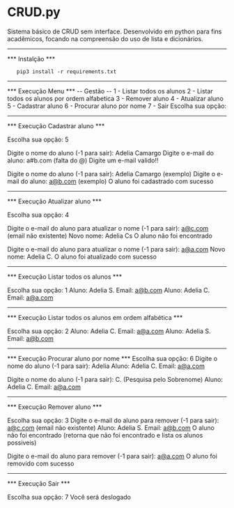 # CRUD.py
Sistema básico de CRUD sem interface.
Desenvolvido em python para fins acadêmicos, focando na compreensão do uso de lista e dicionários.

________________________________________________________________________________________________________        
 ***  Instalção  *** 		

       pip3 install -r requirements.txt
   
________________________________________________________________________________________________________
 ***  Execução Menu  ***
               -- Gestão --
        1 - Listar todos os alunos
        2 - Listar todos os alunos por ordem alfabetica
        3 - Remover aluno
        4 - Atualizar aluno
        5 - Cadastrar aluno
        6 - Procurar aluno por nome
        7 - Sair
   Escolha sua opção:
________________________________________________________________________________________________________
 ***  Execução Cadastrar aluno  ***
 
 Escolha sua opção: 5

Digite o nome do aluno (-1 para sair): Adelia Camargo
Digite o e-mail do aluno: a#b.com (falta do @)
Digite um e-mail valido!!

Digite o nome do aluno (-1 para sair): Adelia Camargo (exemplo)
Digite o e-mail do aluno: a@b.com (exemplo)
O aluno foi cadastrado com sucesso
________________________________________________________________________________________________________
***  Execução Atualizar aluno  ***

Escolha sua opção: 4

Digite o e-mail do aluno para atualizar o nome (-1 para sair): a@c.com (email não existente)
Novo nome: Adelia Cs
O aluno não foi encontrado 

Digite o e-mail do aluno para atualizar o nome (-1 para sair): a@a.com
Novo nome: Adelia C.
O aluno foi atualizado com sucesso
__________________________________________________________________________________________________________
***  Execução Listar todos os alunos  ***

Escolha sua opção: 1
Aluno: Adelia S. Email: a@b.com
Aluno: Adelia C. Email: a@a.com
__________________________________________________________________________________________________________
***  Execução Listar todos os alunos em ordem alfabética ***

Escolha sua opção: 2
Aluno: Adelia C. Email: a@a.com
Aluno: Adelia S. Email: a@b.com
__________________________________________________________________________________________________________
***  Execução Procurar aluno por nome ***
Escolha sua opção: 6
Digite o nome do aluno (-1 para sair): Adelia
Aluno: Adelia C. Email: a@a.com

Digite o nome do aluno (-1 para sair): C. (Pesquisa pelo Sobrenome)
Aluno: Adelia C. Email: a@a.com
___________________________________________________________________________________________________________
***  Execução Remover aluno  ***

Escolha sua opção: 3
Digite o e-mail do aluno para remover (-1 para sair): a@c.com (email não existente)
Aluno: Adelia S. Email: a@b.com 
O aluno não foi encontrado (retorna que não foi encontrado e lista os alunos possiveis)

Digite o e-mail do aluno para remover (-1 para sair): a@a.com
O aluno foi removido com sucesso
___________________________________________________________________________________________________________
***  Execução Sair  ***

Escolha sua opção: 7
Você será deslogado

